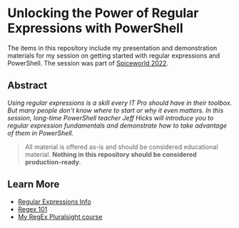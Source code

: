 # Unlocking the Power of Regular Expressions with PowerShell

The items in this repository include my presentation and demonstration materials for my session on getting started with regular expressions and PowerShell. The session was part of [Spiceworld 2022](https://www.spiceworks.com/spiceworld/).

## Abstract

_Using regular expressions is a skill every IT Pro should have in their toolbox. But many people don't know where to start or why it even matters. In this session, long-time PowerShell teacher Jeff Hicks will introduce you to regular expression fundamentals and demonstrate how to take advantage of them in PowerShell._

> All material is offered as-is and should be considered educational material. __Nothing in this repository should be considered production-ready__.

## Learn More

+ [Regular Expressions Info](https://www.regular-expressions.info
)
+ [Regex 101](https://regex101.com)
+ [My RegEx Pluralsight course](https://pluralsight.pxf.io/psregex
)

